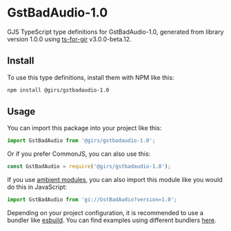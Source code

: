 
# GstBadAudio-1.0

GJS TypeScript type definitions for GstBadAudio-1.0, generated from library version 1.0.0 using [ts-for-gir](https://github.com/gjsify/ts-for-gjs) v3.0.0-beta.12.

## Install

To use this type definitions, install them with NPM like this:
```bash
npm install @girs/gstbadaudio-1.0
```

## Usage

You can import this package into your project like this:
```ts
import GstBadAudio from '@girs/gstbadaudio-1.0';
```

Or if you prefer CommonJS, you can also use this:
```ts
const GstBadAudio = require('@girs/gstbadaudio-1.0');
```

If you use [ambient modules](https://github.com/gjsify/ts-for-gir/tree/main/packages/cli#ambient-modules), you can also import this module like you would do this in JavaScript:

```ts
import GstBadAudio from 'gi://GstBadAudio?version=1.0';
```

Depending on your project configuration, it is recommended to use a bundler like [esbuild](https://esbuild.github.io/). You can find examples using different bundlers [here](https://github.com/gjsify/ts-for-gir/tree/main/examples).